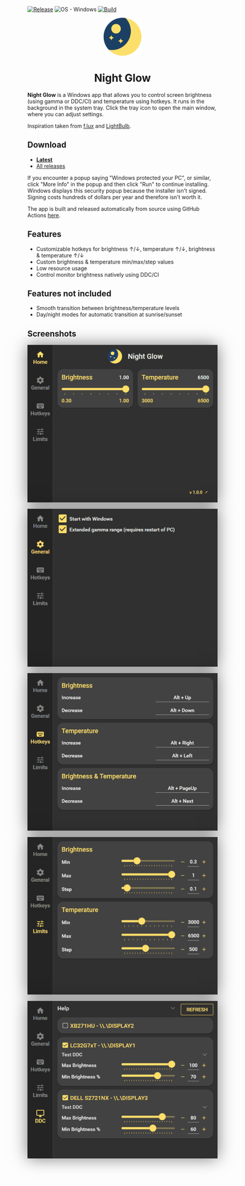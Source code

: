 [![Release](https://img.shields.io/github/release/tombayley/NightGlow.svg)](https://github.com/tombayley/NightGlow/releases)
![OS - Windows](https://img.shields.io/badge/OS-Windows-blue?logo=windows&logoColor=white)
[![Build](https://img.shields.io/github/actions/workflow/status/tombayley/NightGlow/main.yml?branch=main)](https://github.com/tombayley/NightGlow/actions)

<p align="center">
    <img src="res/app-icon.png" style="width: 100px;" />
</p>

<h1 align="center">Night Glow</h1>

**Night Glow** is a Windows app that allows you to control screen brightness (using gamma or DDC/CI) and temperature using hotkeys.
It runs in the background in the system tray. Click the tray icon to open the main window, where you can adjust settings.

Inspiration taken from [f.lux](https://justgetflux.com/) and [LightBulb](https://github.com/Tyrrrz/LightBulb).


## Download
- [**Latest**](https://github.com/tombayley/NightGlow/releases/latest)
- [All releases](https://github.com/tombayley/NightGlow/releases)


If you encounter a popup saying "Windows protected your PC", or similar, click "More Info" in the popup and then click "Run" to continue installing.
Windows displays this security popup because the installer isn't signed. Signing costs hundreds of dollars per year and therefore isn't worth it.

The app is built and released automatically from source using GitHub Actions [here](.github/workflows/main.yml).


## Features
- Customizable hotkeys for brightness ↑/↓, temperature ↑/↓, brightness & temperature ↑/↓
- Custom brightness & temperature min/max/step values
- Low resource usage
- Control monitor brightness natively using DDC/CI


## Features not included
- Smooth transition between brightness/temperature levels
- Day/night modes for automatic transition at sunrise/sunset


## Screenshots
<p align="center">
    <img align="center" src="res/home.png" style="box-shadow: 0 0 40px rgba(0, 0, 0, 0.5);" />
    <br/>
    <br/>
    <img align="center" src="res/settings.png" style="box-shadow: 0 0 40px rgba(0, 0, 0, 0.5);" />
    <br/>
    <br/>
    <img align="center" src="res/hotkeys.png" style="box-shadow: 0 0 40px rgba(0, 0, 0, 0.5);" />
    <br/>
    <br/>
    <img align="center" src="res/limits.png" style="box-shadow: 0 0 40px rgba(0, 0, 0, 0.5);" />
    <br/>
    <br/>
    <img align="center" src="res/ddc.png" style="box-shadow: 0 0 40px rgba(0, 0, 0, 0.5);" />
</p>
